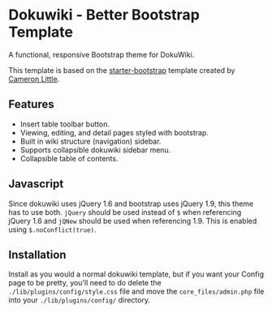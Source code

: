 # Dokuwiki - Better Bootstrap Template

A functional, responsive Bootstrap theme for DokuWiki.

This template is based on the [starter-bootstrap](https://github.com/wwu-housing/starter-bootstrap) template created by [Cameron Little](https://github.com/apexskier).

## Features

  * Insert table toolbar button.
  * Viewing, editing, and detail pages styled with bootstrap.
  * Built in wiki structure (navigation) sidebar.
  * Supports collapsible dokuwiki sidebar menu.
  * Collapsible table of contents.

## Javascript

Since dokuwiki uses jQuery 1.6 and bootstrap uses jQuery 1.9, this theme has to use both. ``jQuery`` should be used
instead of ``$`` when referencing jQuery 1.6 and ``jQNew`` should be used when referencing 1.9. This is enabled using
``$.noConflict(true)``.

## Installation

Install as you would a normal dokuwiki template, but if you want your Config page to be pretty, you'll need to do delete the `./lib/plugins/config/style.css` file and move the `core_files/admin.php` file into your `./lib/plugins/config/` directory.
